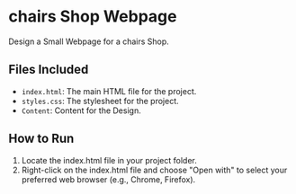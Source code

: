 # chairs Shop Webpage
Design a Small Webpage for a chairs Shop.

## Files Included
- `index.html`: The main HTML file for the project.
- `styles.css`: The stylesheet for the project.
- `Content`: Content for the Design.

## How to Run
1. Locate the index.html file in your project folder.
2. Right-click on the index.html file and choose "Open with" to select your preferred web browser (e.g., Chrome, Firefox).

